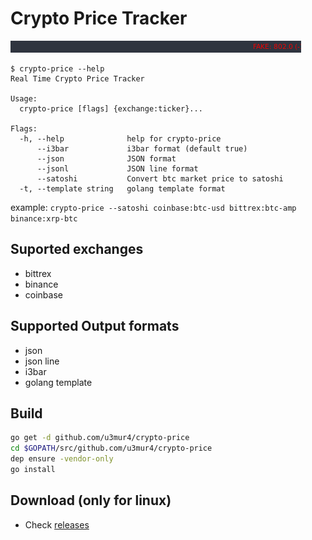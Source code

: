 # Crypto Price Tracker

![Price Tracker](price.gif)

```
$ crypto-price --help
Real Time Crypto Price Tracker

Usage:
  crypto-price [flags] {exchange:ticker}... 

Flags:
  -h, --help              help for crypto-price
      --i3bar             i3bar format (default true)
      --json              JSON format
      --jsonl             JSON line format
      --satoshi           Convert btc market price to satoshi
  -t, --template string   golang template format

```

example: `crypto-price --satoshi coinbase:btc-usd bittrex:btc-amp binance:xrp-btc`

## Suported exchanges
  - bittrex
  - binance
  - coinbase

## Supported Output formats
  - json
  - json line
  - i3bar
  - golang template
  
## Build
```bash
go get -d github.com/u3mur4/crypto-price
cd $GOPATH/src/github.com/u3mur4/crypto-price
dep ensure -vendor-only
go install
```
  
## Download (only for linux)
  - Check [releases](https://github.com/u3mur4/crypto-price/releases)
